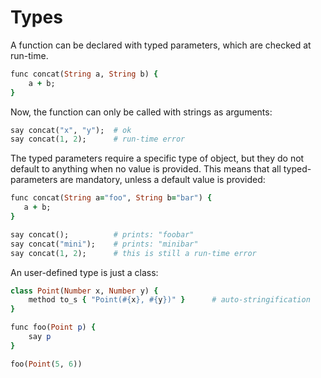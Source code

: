 # Types

A function can be declared with typed parameters, which are checked at run-time.

```ruby
func concat(String a, String b) {
    a + b;
}
```

Now, the function can only be called with strings as arguments:

```ruby
say concat("x", "y");  # ok
say concat(1, 2);      # run-time error
```

The typed parameters require a specific type of object, but they do not default to anything when no value is provided. This means that all typed-parameters are mandatory, unless a default value is provided:

```ruby
func concat(String a="foo", String b="bar") {
   a + b;
}

say concat();          # prints: "foobar"
say concat("mini");    # prints: "minibar"
say concat(1, 2);      # this is still a run-time error
```

An user-defined type is just a class:

```ruby
class Point(Number x, Number y) {
    method to_s { "Point(#{x}, #{y})" }      # auto-stringification
}

func foo(Point p) {
    say p
}

foo(Point(5, 6))
```

